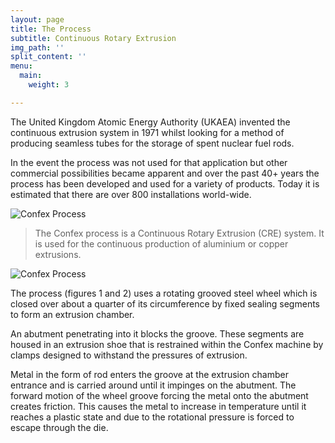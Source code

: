 ```yaml
---
layout: page
title: The Process
subtitle: Continuous Rotary Extrusion
img_path: ''
split_content: ''
menu:
  main:
    weight: 3

---
```

The United Kingdom Atomic Energy Authority (UKAEA) invented the continuous extrusion system in 1971 whilst looking for a method of producing seamless tubes for the storage of spent nuclear fuel rods.

In the event the process was not used for that application but other commercial possibilities became apparent and over the past 40+ years the process has been developed and used for a variety of products. Today it is estimated that there are over 800 installations world-wide.

![Confex Process](http://www.confexuk.com/images/process-1.jpg?classes=float-right)

> The Confex process is a Continuous Rotary Extrusion (CRE) system. It is used for the continuous production of aluminium or copper extrusions.

![Confex Process](http://www.confexuk.com/images/process-2.jpg?classes=float-right)

The process (figures 1 and 2) uses a rotating grooved steel wheel which is closed over about a quarter of its circumference by fixed sealing segments to form an extrusion chamber.

An abutment penetrating into it blocks the groove. These segments are housed in an extrusion shoe that is restrained within the Confex machine by clamps designed to withstand the pressures of extrusion.

Metal in the form of rod enters the groove at the extrusion chamber entrance and is carried around until it impinges on the abutment. The forward motion of the wheel groove forcing the metal onto the abutment creates friction. This causes the metal to increase in temperature until it reaches a plastic state and due to the rotational pressure is forced to escape through the die.